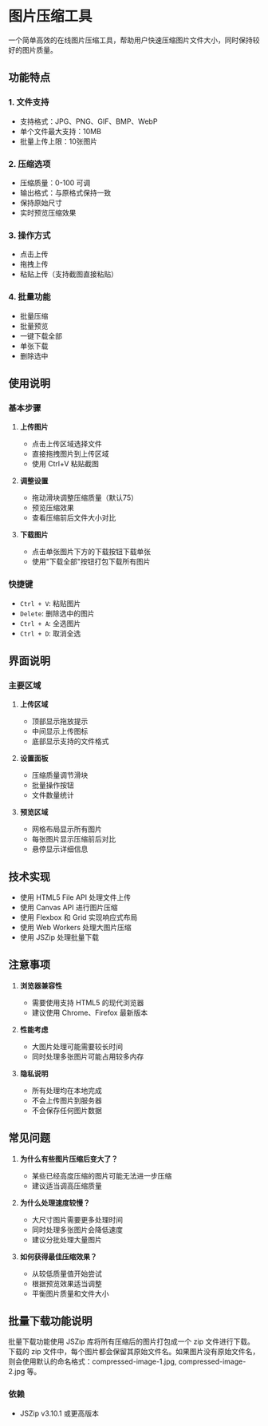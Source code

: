 # 图片压缩工具

一个简单高效的在线图片压缩工具，帮助用户快速压缩图片文件大小，同时保持较好的图片质量。

## 功能特点

### 1. 文件支持
- 支持格式：JPG、PNG、GIF、BMP、WebP
- 单个文件最大支持：10MB
- 批量上传上限：10张图片

### 2. 压缩选项
- 压缩质量：0-100 可调
- 输出格式：与原格式保持一致
- 保持原始尺寸
- 实时预览压缩效果

### 3. 操作方式
- 点击上传
- 拖拽上传
- 粘贴上传（支持截图直接粘贴）

### 4. 批量功能
- 批量压缩
- 批量预览
- 一键下载全部
- 单张下载
- 删除选中

## 使用说明

### 基本步骤

1. **上传图片**
   - 点击上传区域选择文件
   - 直接拖拽图片到上传区域
   - 使用 Ctrl+V 粘贴截图

2. **调整设置**
   - 拖动滑块调整压缩质量（默认75）
   - 预览压缩效果
   - 查看压缩前后文件大小对比

3. **下载图片**
   - 点击单张图片下方的下载按钮下载单张
   - 使用"下载全部"按钮打包下载所有图片

### 快捷键

- `Ctrl + V`: 粘贴图片
- `Delete`: 删除选中的图片
- `Ctrl + A`: 全选图片
- `Ctrl + D`: 取消全选

## 界面说明

### 主要区域
1. **上传区域**
   - 顶部显示拖放提示
   - 中间显示上传图标
   - 底部显示支持的文件格式

2. **设置面板**
   - 压缩质量调节滑块
   - 批量操作按钮
   - 文件数量统计

3. **预览区域**
   - 网格布局显示所有图片
   - 每张图片显示压缩前后对比
   - 悬停显示详细信息

## 技术实现

- 使用 HTML5 File API 处理文件上传
- 使用 Canvas API 进行图片压缩
- 使用 Flexbox 和 Grid 实现响应式布局
- 使用 Web Workers 处理大图片压缩
- 使用 JSZip 处理批量下载

## 注意事项

1. **浏览器兼容性**
   - 需要使用支持 HTML5 的现代浏览器
   - 建议使用 Chrome、Firefox 最新版本

2. **性能考虑**
   - 大图片处理可能需要较长时间
   - 同时处理多张图片可能占用较多内存

3. **隐私说明**
   - 所有处理均在本地完成
   - 不会上传图片到服务器
   - 不会保存任何图片数据

## 常见问题

1. **为什么有些图片压缩后变大了？**
   - 某些已经高度压缩的图片可能无法进一步压缩
   - 建议适当调高压缩质量

2. **为什么处理速度较慢？**
   - 大尺寸图片需要更多处理时间
   - 同时处理多张图片会降低速度
   - 建议分批处理大量图片

3. **如何获得最佳压缩效果？**
   - 从较低质量值开始尝试
   - 根据预览效果适当调整
   - 平衡图片质量和文件大小 

## 批量下载功能说明

批量下载功能使用 JSZip 库将所有压缩后的图片打包成一个 zip 文件进行下载。下载的 zip 文件中，每个图片都会保留其原始文件名。如果图片没有原始文件名，则会使用默认的命名格式：compressed-image-1.jpg, compressed-image-2.jpg 等。

### 依赖
- JSZip v3.10.1 或更高版本 